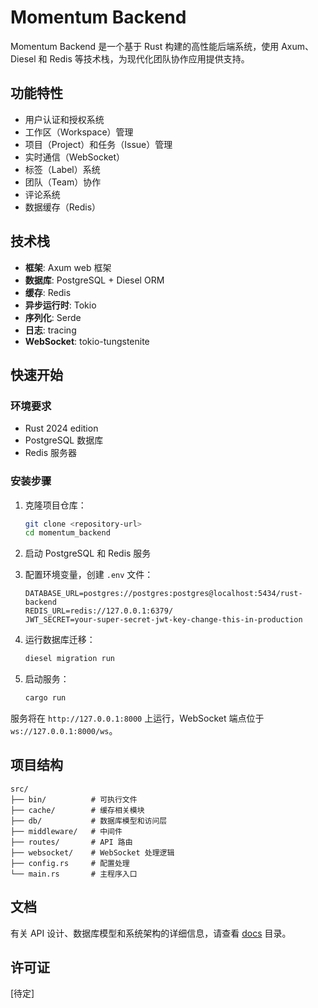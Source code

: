 # Momentum Backend

Momentum Backend 是一个基于 Rust 构建的高性能后端系统，使用 Axum、Diesel 和 Redis 等技术栈，为现代化团队协作应用提供支持。

## 功能特性

- 用户认证和授权系统
- 工作区（Workspace）管理
- 项目（Project）和任务（Issue）管理
- 实时通信（WebSocket）
- 标签（Label）系统
- 团队（Team）协作
- 评论系统
- 数据缓存（Redis）

## 技术栈

- **框架**: Axum web 框架
- **数据库**: PostgreSQL + Diesel ORM
- **缓存**: Redis
- **异步运行时**: Tokio
- **序列化**: Serde
- **日志**: tracing
- **WebSocket**: tokio-tungstenite

## 快速开始

### 环境要求

- Rust 2024 edition
- PostgreSQL 数据库
- Redis 服务器

### 安装步骤

1. 克隆项目仓库：
   ```bash
   git clone <repository-url>
   cd momentum_backend
   ```

2. 启动 PostgreSQL 和 Redis 服务

3. 配置环境变量，创建 `.env` 文件：
   ```env
   DATABASE_URL=postgres://postgres:postgres@localhost:5434/rust-backend
   REDIS_URL=redis://127.0.0.1:6379/
   JWT_SECRET=your-super-secret-jwt-key-change-this-in-production
   ```

4. 运行数据库迁移：
   ```bash
   diesel migration run
   ```

5. 启动服务：
   ```bash
   cargo run
   ```

服务将在 `http://127.0.0.1:8000` 上运行，WebSocket 端点位于 `ws://127.0.0.1:8000/ws`。

## 项目结构

```
src/
├── bin/          # 可执行文件
├── cache/        # 缓存相关模块
├── db/           # 数据库模型和访问层
├── middleware/   # 中间件
├── routes/       # API 路由
├── websocket/    # WebSocket 处理逻辑
├── config.rs     # 配置处理
└── main.rs       # 主程序入口
```

## 文档

有关 API 设计、数据库模型和系统架构的详细信息，请查看 [docs](./docs/INDEX.md) 目录。

## 许可证

[待定]